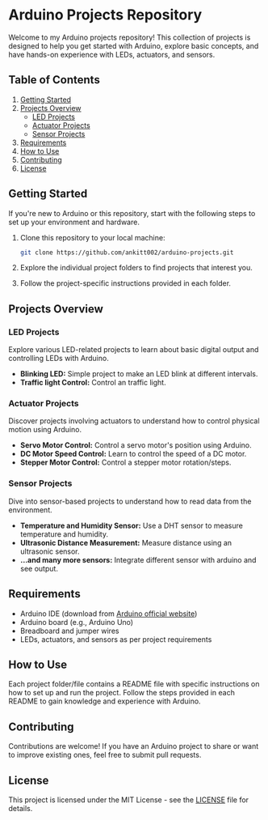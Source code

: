 # Arduino Projects Repository

Welcome to my Arduino projects repository! This collection of projects is designed to help you get started with Arduino, explore basic concepts, and have hands-on experience with LEDs, actuators, and sensors.

## Table of Contents

1. [Getting Started](#getting-started)
2. [Projects Overview](#projects-overview)
    - [LED Projects](#led-projects)
    - [Actuator Projects](#actuator-projects)
    - [Sensor Projects](#sensor-projects)
3. [Requirements](#requirements)
4. [How to Use](#how-to-use)
5. [Contributing](#contributing)
6. [License](#license)

## Getting Started

If you're new to Arduino or this repository, start with the following steps to set up your environment and hardware.

1. Clone this repository to your local machine:

    ```bash
    git clone https://github.com/ankitt002/arduino-projects.git
    ```

2. Explore the individual project folders to find projects that interest you.

3. Follow the project-specific instructions provided in each folder.

## Projects Overview

### LED Projects

Explore various LED-related projects to learn about basic digital output and controlling LEDs with Arduino.

- **Blinking LED:** Simple project to make an LED blink at different intervals.
- **Traffic light Control:** Control an traffic light.

### Actuator Projects

Discover projects involving actuators to understand how to control physical motion using Arduino.

- **Servo Motor Control:** Control a servo motor's position using Arduino.
- **DC Motor Speed Control:** Learn to control the speed of a DC motor.
- **Stepper Motor Control:** Control a stepper motor rotation/steps.

### Sensor Projects

Dive into sensor-based projects to understand how to read data from the environment.

- **Temperature and Humidity Sensor:** Use a DHT sensor to measure temperature and humidity.
- **Ultrasonic Distance Measurement:** Measure distance using an ultrasonic sensor.
- **...and many more sensors:** Integrate different sensor with arduino and see output.

## Requirements

- Arduino IDE (download from [Arduino official website](https://www.arduino.cc/en/software))
- Arduino board (e.g., Arduino Uno)
- Breadboard and jumper wires
- LEDs, actuators, and sensors as per project requirements

## How to Use

Each project folder/file contains a README file with specific instructions on how to set up and run the project. Follow the steps provided in each README to gain knowledge and experience with Arduino.

## Contributing

Contributions are welcome! If you have an Arduino project to share or want to improve existing ones, feel free to submit pull requests.

## License

This project is licensed under the MIT License - see the [LICENSE](LICENSE) file for details.
